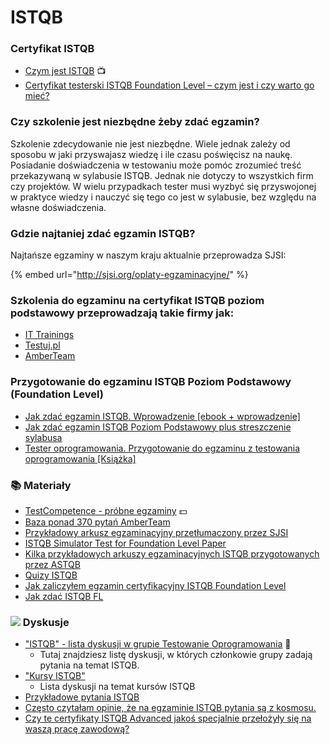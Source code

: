 # ISTQB

### **Certyfikat ISTQB**

* [Czym jest ISTQB](https://www.youtube.com/watch?v=HrK1zhqyW4k) 📺
* [Certyfikat testerski ISTQB Foundation Level – czym jest i czy warto go mieć?](http://jakzostactesterem.pl/certyfikat-testerski-istqb-foundation-czym-warto-go-miec/) 

### **Czy szkolenie jest niezbędne żeby zdać egzamin?**

Szkolenie zdecydowanie nie jest niezbędne. Wiele jednak zależy od sposobu w jaki przyswajasz wiedzę i ile czasu poświęcisz na naukę. Posiadanie doświadczenia w testowaniu może pomóc zrozumieć treść przekazywaną w sylabusie ISTQB. Jednak nie dotyczy to wszystkich firm czy projektów. W wielu przypadkach tester musi wyzbyć się przyswojonej w praktyce wiedzy i nauczyć się tego co jest w sylabusie, bez względu na własne doświadczenia.

### **Gdzie najtaniej zdać egzamin ISTQB?**

Najtańsze egzaminy w naszym kraju aktualnie przeprowadza SJSI:

{% embed url="http://sjsi.org/oplaty-egzaminacyjne/" %}

### **Szkolenia do egzaminu na certyfikat ISTQB poziom podstawowy przeprowadzają takie firmy jak:**

* [IT Trainings](http://ittraining.pl/szkolenia/zapewnic_jakosc/istqb_poziom_podstawowy)
* [Testuj.pl](https://testuj.pl/lista-szkolen?name=istqb)
* [AmberTeam](http://www.amberteam.pl/pl/szkolenia/istqb-certyfikowany-tester---poziom-podstawowy/1)

### **Przygotowanie do egzaminu ISTQB Poziom Podstawowy \(Foundation Level\)**

* [Jak zdać egzamin ISTQB. Wprowadzenie \[ebook + wprowadzenie\]](http://testerzy.pl/baza-wiedzy/jak-zdac-egzamin-istqb-podpowiedzi) 
* [Jak zdać egzamin ISTQB Poziom Podstawowy plus streszczenie sylabusa](http://testerzy.pl/baza-wiedzy/e-book-jak-zdac-egzamin-istqb-poziom-podstawowy-plus-streszczenie-sylabusa)
* [Tester oprogramowania. Przygotowanie do egzaminu z testowania oprogramowania \[Książka\]](https://buybox.click/4917/buybox.html?oid=4662933)

### 📚 Materiały

* [TestCompetence - próbne egzaminy](http://testcompetence.com/) 💵
* [Baza ponad 370 pytań AmberTeam](http://www.amberteam.pl/pl/baza-pytan) 
* [Przykładowy arkusz egzaminacyjny przetłumaczony przez SJSI](http://sjsi.org/ist-qb/do-pobrania/) 
* [ISTQB Simulator Test for Foundation Level Paper](http://toolsqa.com/istqb/istqb-simulator-test-foundation-level-paper-1/)
* [Kilka przykładowych arkuszy egzaminacyjnych ISTQB przygotowanych przez ASTQB](https://www.astqb.org/get-certified/istqb-syllabi-the-istqb-software-tester-certification-body-of-knowledge/)
* [Quizy ISTQB](http://getistqb.com/) 
* [Jak zaliczyłem egzamin certyfikacyjny ISTQB Foundation Level](http://strefakodera.pl/blog/jak-zaliczylem-egzamin-certyfikacyjny-istqb-foundation-level)
* [Jak zdać ISTQB FL](http://testcase.pl/news/jak-zdac-egzamin-istqb/)

###  ![](../.gitbook/assets/icons8-facebook-50%20%285%29.png) Dyskusje

* ["ISTQB" - lista dyskusji w grupie Testowanie Oprogramowania](https://www.facebook.com/groups/141683635854223/post_tags/?post_tag_id=1765191683503402&ref=story_subtitle) 🏤
  * Tutaj znajdziesz listę dyskusji, w których członkowie grupy zadają pytania na temat ISTQB.
* ["Kursy ISTQB"](https://www.facebook.com/groups/TestowanieOprogramowania/search/?query=kurs%20istqb&epa=FILTERS&filters=eyJycF9jaHJvbm9fc29ydCI6IntcIm5hbWVcIjpcImNocm9ub3NvcnRcIixcImFyZ3NcIjpcIlwifSJ9)
  * Lista dyskusji na temat kursów ISTQB
* [Przykładowe pytania ISTQB](https://www.facebook.com/groups/TestowanieOprogramowania/permalink/1241196819236227/)
* [Często czytałam opinie, że na egzaminie ISTQB pytania są z kosmosu.](https://www.facebook.com/groups/TestowanieOprogramowania/permalink/1241196819236227/)
* [Czy te certyfikaty ISTQB Advanced jakoś specjalnie przełożyły się na waszą pracę zawodową?](https://www.facebook.com/groups/TestowanieOprogramowania/permalink/1108713379151239/)



